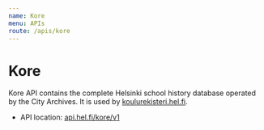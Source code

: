 ```yaml
---
name: Kore
menu: APIs
route: /apis/kore
---
```



# Kore

Kore API contains the complete Helsinki school history database operated by the City Archives. It is used by [koulurekisteri.hel.fi](https://koulurekisteri.hel.fi).

* API location: [api.hel.fi/kore/v1](https://api.hel.fi/kore/v1)